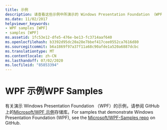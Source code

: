 ```yaml
---
title: 示例
description: 请查看这些示例中所演示的 Windows Presentation Foundation （WPF）的功能和产品。
ms.date: 11/02/2017
helpviewer_keywords:
- WPF samples [WPF]
- samples [WPF]
ms.assetid: 1fc53e12-dfe5-476e-be13-fc3714aaf640
ms.openlocfilehash: b3392d95dc20a28e7bbef417cee0552ca7616d80
ms.sourcegitcommit: b6a1869f97a37f11a68c90afde1a520a6887dcbc
ms.translationtype: MT
ms.contentlocale: zh-CN
ms.lasthandoff: 07/02/2020
ms.locfileid: "85853394"
---
```

# <a name="wpf-samples"></a><span data-ttu-id="318f3-103">WPF 示例</span><span class="sxs-lookup"><span data-stu-id="318f3-103">WPF Samples</span></span>

<span data-ttu-id="318f3-104">有关演示 Windows Presentation Foundation （WPF）的示例，请参阅 GitHub 上的[Microsoft/WPF 示例](https://github.com/Microsoft/WPF-Samples)存储库。</span><span class="sxs-lookup"><span data-stu-id="318f3-104">For samples that demonstrate Windows Presentation Foundation (WPF), see the [Microsoft/WPF-Samples repo](https://github.com/Microsoft/WPF-Samples) on GitHub.</span></span>
